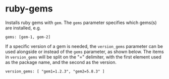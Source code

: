 # ruby-gems

Installs ruby gems with `gem`. The `gems` parameter specifies which gems(s) are installed, e.g.

```
gems: [gem-1, gem-2]
```

If a specific version of a gem is needed, the `version_gems` parameter can be used alongside
or instead of the `gems` parameter, as shown below. The items in `version_gems` will be split
on the "=" delimiter, with the first element used as the package name, and the second as the
version.

```
version_gems: [ "gem1=1.2.3", "gem2=5.8.3" ]
```
